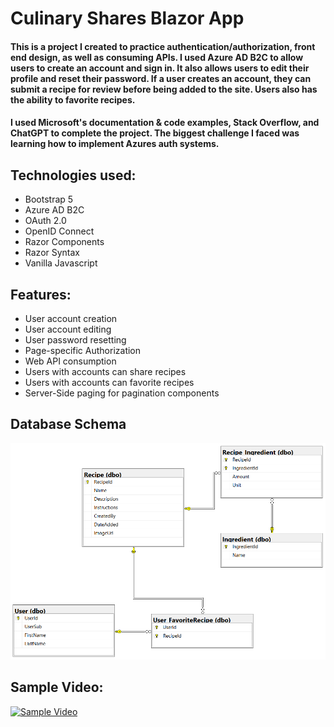 # Culinary Shares Blazor App

#### This is a project I created to practice authentication/authorization, front end design, as well as consuming APIs. I used Azure AD B2C to allow users to create an account and sign in. It also allows users to edit their profile and reset their password. If a user creates an account, they can submit a recipe for review before being added to the site. Users also has the ability to favorite recipes. 

#### I used Microsoft's documentation & code examples, Stack Overflow, and ChatGPT to complete the project. The biggest challenge I faced was learning how to implement Azures auth systems.

## Technologies used: 
* Bootstrap 5
* Azure AD B2C
* OAuth 2.0
* OpenID Connect
* Razor Components
* Razor Syntax
* Vanilla Javascript

## Features: 
* User account creation
* User account editing
* User password resetting
* Page-specific Authorization
* Web API consumption
* Users with accounts can share recipes
* Users with accounts can favorite recipes
* Server-Side paging for pagination components


## Database Schema
![](ReadMeImages/culinaryshares-entity-relationship.PNG)

## Sample Video: 
[![Sample Video](https://img.youtube.com/vi/uoZnfllinzE/0.jpg)](https://www.youtube.com/watch?v=uoZnfllinzE)










